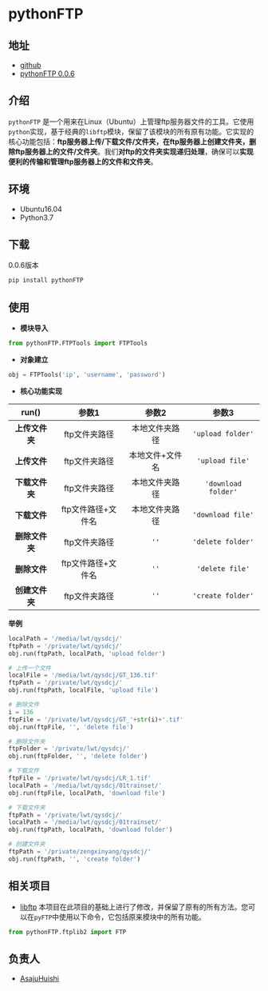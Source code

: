 
# pythonFTP
## 地址

 - [github](https://github.com/AsajuHuishi/FTP_file_transfer_management/tree/main/pyFTP)
 - [pythonFTP 0.0.6](https://pypi.org/manage/project/pythonFTP/release/0.0.6/)

## 介绍
`pythonFTP` 是一个用来在Linux（Ubuntu）上管理ftp服务器文件的工具。它使用`python`实现，基于经典的`libftp`模块，保留了该模块的所有原有功能。它实现的核心功能包括：**ftp服务器上传/下载文件/文件夹，在ftp服务器上创建文件夹，删除ftp服务器上的文件/文件夹**。我们**对ftp的文件夹实现递归处理**，确保可以**实现便利的传输和管理ftp服务器上的文件和文件夹**。

## 环境

 - Ubuntu16.04
 - Python3.7

##  下载
0.0.6版本

```bash
pip install pythonFTP
```
## 使用

 - **模块导入**
```python
from pythonFTP.FTPTools import FTPTools
```
 - **对象建立**
 

```python
obj = FTPTools('ip', 'username', 'password')
```
- **核心功能实现**

| run() |  参数1     | 参数2|参数3|
|:--------:|:-------------:|:--------:|:--------:|
| **上传文件夹** |  ftp文件夹路径 |本地文件夹路径 |`'upload folder'`|
| **上传文件** | ftp文件夹路径 | 本地文件+文件名 |`'upload file'`|
| **下载文件夹** |  ftp文件夹路径 |本地文件夹路径 |`'download folder'`|
| **下载文件** | ftp文件路径+文件名 |本地文件夹路径 | `'download file'`|
| **删除文件夹** |  ftp文件夹路径 |`''` |`'delete folder'`|
| **删除文件** |  ftp文件路径+文件名 |`''` |`'delete file'`|
| **创建文件夹**| ftp文件夹路径|`''` |`'create folder'`|

**举例**

```python
localPath = '/media/lwt/qysdcj/'
ftpPath = '/private/lwt/qysdcj/'
obj.run(ftpPath, localPath, 'upload folder')

# 上传一个文件
localFile = '/media/lwt/qysdcj/GT_136.tif'
ftpPath = '/private/lwt/qysdcj/'
obj.run(ftpPath, localFile, 'upload file')

# 删除文件
i = 136
ftpFile = '/private/lwt/qysdcj/GT_'+str(i)+'.tif'
obj.run(ftpFile, '', 'delete file')

# 删除文件夹
ftpFolder = '/private/lwt/qysdcj/'
obj.run(ftpFolder, '', 'delete folder')    

# 下载文件
ftpFile = '/private/lwt/qysdcj/LR_1.tif'
localPath = '/media/lwt/qysdcj/01trainset/'
obj.run(ftpFile, localPath, 'download file')    

# 下载文件夹
ftpPath = '/private/lwt/qysdcj/'
localPath = '/media/lwt/qysdcj/01trainset/'
obj.run(ftpPath, localPath, 'download folder')    

# 创建文件夹
ftpPath = '/private/zengxinyang/qysdcj/'
obj.run(ftpPath, '', 'create folder') 
```

## 相关项目

 - [libftp](https://pypi.org/search/?q=libftp) 本项目在此项目的基础上进行了修改，并保留了原有的所有方法。您可以在`pyFTP`中使用以下命令，它包括原来模块中的所有功能。

```python
from pythonFTP.ftplib2 import FTP 
```


## 负责人

 - [AsajuHuishi](https://github.com/AsajuHuishi)




